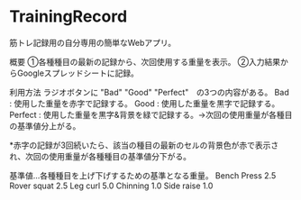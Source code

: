 # TrainingRecord
筋トレ記録用の自分専用の簡単なWebアプリ。

概要
①各種種目の最新の記録から、次回使用する重量を表示。
②入力結果からGoogleスプレッドシートに記録。

利用方法
ラジオボタンに "Bad" "Good" "Perfect"　の3つの内容がある。
Bad : 使用した重量を赤字で記録する。
Good : 使用した重量を黒字で記録する。
Perfect : 使用した重量を黒字&背景を緑で記録する。→次回の使用重量が各種目の基準値分上がる。

*赤字の記録が3回続いたら、該当の種目の最新のセルの背景色が赤で表示され、次回の使用重量が各種種目の基準値分下がる。

基準値...各種種目を上げ下げするための基準となる重量。
Bench Press 2.5
Rover squat 2.5
Leg curl    5.0
Chinning    1.0
Side raise  1.0
